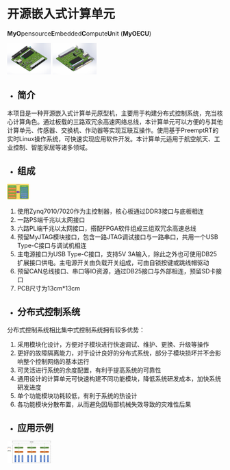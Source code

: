 # 开源嵌入式计算单元

**MyO**pensource**E**mbedded**C**ompute**U**nit (**MyOECU**)

<img src="./img/OECU_SW_1.jpg" style="zoom:10%;" />

<img src="./img/OECU_SW_2.jpg" style="zoom:10%;" />

- ## 简介

本项目是一种开源嵌入式计算单元原型机，主要用于构建分布式控制系统，充当核心计算角色。通过板载的三路双冗余高速网络总线，本计算单元可以方便的与其他计算单元、传感器、交换机、作动器等实现互联互操作。使用基于PreemptRT的实时Linux操作系统，可快速实现应用软件开发。本计算单元适用于航空航天、工业控制、智能家居等诸多领域。

- ## 组成

<img src="./img/MyOECUConstitute.jpg" alt="MyOECUConstitute" style="zoom:5%;" />

1. 使用Zynq7010/7020作为主控制器，核心板通过DDR3接口与底板相连
2. 一路PS端千兆以太网接口
3. 六路PL端千兆以太网接口，搭配FPGA软件组成三组双冗余高速总线
4. 预留MyJTAG模块接口，包含一路JTAG调试接口与一路串口，共用一个USB Type-C接口与调试机相连
5. 主电源接口为USB Type-C接口，支持5V 3A输入，除此之外也可使用DB25扩展接口供电。主电源开关由负载开关组成，可由自锁按键或跳线帽驱动
6. 预留CAN总线接口、串口等IO资源，通过DB25接口与外部相连，预留SD卡接口
7. PCB尺寸为13cm*13cm

- ## 分布式控制系统

分布式控制系统相比集中式控制系统拥有较多优势：

1. 采用模块化设计，方便对子模块进行快速调试、维护、更换、升级等操作
2. 更好的故障隔离能力，对于设计良好的分布式系统，部分子模块损坏并不会影响整个控制网络的基本运行
3. 可灵活进行系统的余度配置，有利于提高系统的可靠性
4. 通用设计的计算单元可快速构建不同功能模块，降低系统研发成本，加快系统研发进度
5. 单个功能模块功耗较低，有利于系统的热设计
6. 各功能模块分散布置，从而避免因局部机械失效导致的灾难性后果

- ## 应用示例

<img src="./img/SystemArchitecture.jpg" alt="SystemArchitecture" style="zoom:10%;" />




